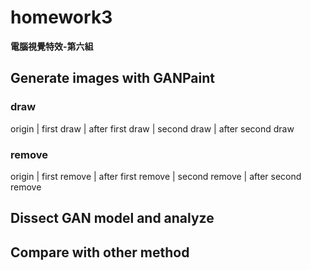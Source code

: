 # homework3
  
**電腦視覺特效-第六組**  
  
## Generate images with GANPaint
### draw
origin         | first draw       | after first draw   | second draw       | after second draw 

### remove
origin         | first remove     | after first remove | second remove     | after second remove  

## Dissect GAN model and analyze



## Compare with other method
